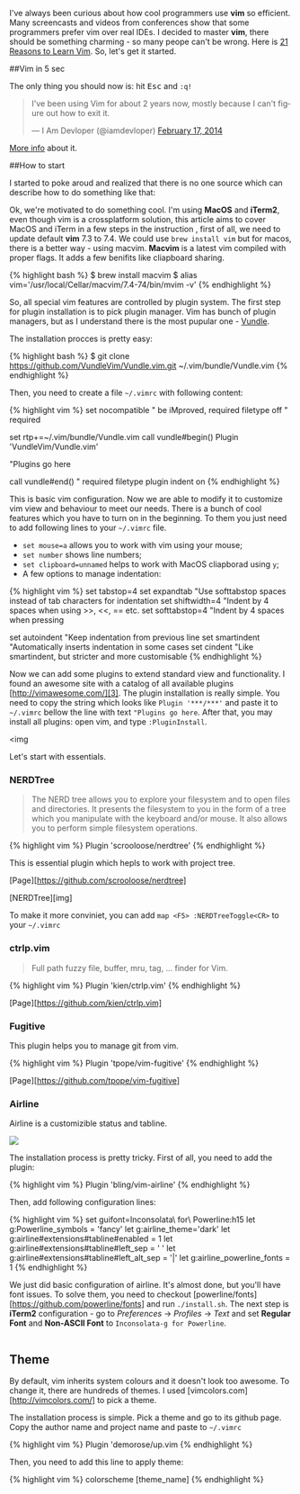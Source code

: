 I've always been curious about how cool programmers use **vim** so efficient. Many screencasts and videos from conferences
show that some programmers prefer vim over real IDEs. I decided to master **vim**, there should be something charming - so many peope can't be wrong. Here is [21 Reasons to Learn Vim][1]. So, let's get it started.

##Vim in 5 sec

The only thing you should now is: hit <kbd>Esc</kbd> and `:q!`

<blockquote class="twitter-tweet" lang="en"><p lang="en" dir="ltr">I&#39;ve been using Vim for about 2 years now, mostly because I can&#39;t figure out how to exit it.</p>&mdash; I Am Devloper (@iamdevloper) <a href="https://twitter.com/iamdevloper/status/435555976687923200">February 17, 2014</a></blockquote>
<script async src="//platform.twitter.com/widgets.js" charset="utf-8"></script>

[More info](http://stackoverflow.com/questions/11828270/how-to-exit-the-vim-editor) about it.

##How to start

I started to poke aroud and realized that there is no one source which can describe how to do something like that:

Ok, we're motivated to do something cool. I'm using **MacOS** and **iTerm2**, even though vim is a crossplatform solution, this article aims to cover MacOS and iTerm in a few steps in the instruction   , first of all, we need to update default **vim** 7.3 to 7.4. We could use `brew install vim` but for macos, there is a better way - using macvim. **Macvim** is a latest vim compiled with proper flags. It adds a few benifits like cliapboard sharing. 

{% highlight bash %}
$ brew install macvim
$ alias vim='/usr/local/Cellar/macvim/7.4-74/bin/mvim -v'
{% endhighlight %}

So, all special vim features are controlled by plugin system.
The first step for plugin installation is to pick plugin manager. Vim has bunch of plugin managers, but as I understand there is the most pupular one - [Vundle][2].

The installation procces is pretty easy:

{% highlight bash %}
$ git clone https://github.com/VundleVim/Vundle.vim.git ~/.vim/bundle/Vundle.vim
{% endhighlight %}

Then, you need to create a file `~/.vimrc` with following content:

{% highlight vim %}
set nocompatible              " be iMproved, required
filetype off                  " required

set rtp+=~/.vim/bundle/Vundle.vim
call vundle#begin()
Plugin 'VundleVim/Vundle.vim'

"Plugins go here

call vundle#end()            " required
filetype plugin indent on
{% endhighlight %}

This is basic vim configuration. Now we are able to modify it to customize vim view and behaviour to meet our needs. There is a bunch of cool features which you have to turn on in the beginning. To them you just need to add following lines to your `~/.vimrc` file.

* `set mouse=a` allows you to work with vim using your mouse; 
* `set number` shows line numbers;
* `set clipboard=unnamed` helps to work with MacOS cliapborad using `y`;
* A few options to manage indentation:

{% highlight vim %}
set tabstop=4
set expandtab       "Use softtabstop spaces instead of tab characters for indentation
set shiftwidth=4    "Indent by 4 spaces when using >>, <<, == etc.
set softtabstop=4   "Indent by 4 spaces when pressing <TAB>

set autoindent      "Keep indentation from previous line
set smartindent     "Automatically inserts indentation in some cases
set cindent         "Like smartindent, but stricter and more customisable
{% endhighlight %}

Now we can add some plugins to extend standard view and functionality. I found an awesome site with a catalog of all available plugins [http://vimawesome.com/][3]. The plugin installation is really simple. You need to copy the string which looks like `Plugin '***/***'` and paste it to `~/.vimrc` bellow the line with text `"Plugins go here`. After that, you may install all plugins: open vim, and type `:PluginInstall`.

<img

Let's start with essentials.

### NERDTree

>The NERD tree allows you to explore your filesystem and to open files and directories. It presents the filesystem to you in the form of a tree which you manipulate with the keyboard and/or mouse. It also allows you to perform simple filesystem operations.

{% highlight vim %}
Plugin 'scrooloose/nerdtree'
{% endhighlight %}

This is essential plugin which hepls to work with project tree.

[Page][https://github.com/scrooloose/nerdtree]

[NERDTree][img]

To make it more conviniet, you can add `map <F5> :NERDTreeToggle<CR>` to your `~/.vimrc`

### ctrlp.vim

> Full path fuzzy file, buffer, mru, tag, ... finder for Vim.

{% highlight vim %}
Plugin 'kien/ctrlp.vim'
{% endhighlight %}

[Page][https://github.com/kien/ctrlp.vim]

### Fugitive

This plugin helps you to manage git from vim.

{% highlight vim %}
Plugin 'tpope/vim-fugitive'
{% endhighlight %}

[Page][https://github.com/tpope/vim-fugitive]

### Airline

Airline is a customizible status and tabline. 

<p>
<img src="https://github.com/bling/vim-airline/wiki/screenshots/demo.gif"/>
</p>

The installation process is pretty tricky.
First of all, you need to add the plugin:

{% highlight vim %}
Plugin 'bling/vim-airline'
{% endhighlight %}

Then, add following configuration lines:

{% highlight vim %}
set guifont=Inconsolata\ for\ Powerline:h15
let g:Powerline_symbols = 'fancy'
let g:airline_theme='dark'
let g:airline#extensions#tabline#enabled = 1
let g:airline#extensions#tabline#left_sep = ' '
let g:airline#extensions#tabline#left_alt_sep = '|'
let g:airline_powerline_fonts = 1
{% endhighlight %}

We just did basic configuration of airline. It's almost done, but you'll have font issues. To solve them, you need to checkout [powerline/fonts][https://github.com/powerline/fonts] and run `./install.sh`. The next step is **iTerm2** configuration - go to *Preferences* -> *Profiles* -> *Text* and set **Regular Font** and **Non-ASCII Font** to `Inconsolata-g for Powerline`.

<img >

## Theme

By default, vim inherits system colours and it doesn't look too awesome. To change it, there are hundreds of themes. I used [vimcolors.com][http://vimcolors.com/] to pick a theme. 

The installation process is simple. Pick a theme and go to its github page. Copy the author name and project name and paste to `~/.vimrc` 

{% highlight vim %}
Plugin 'demorose/up.vim
{% endhighlight %}

Then, you need to add this line to apply theme:

{% highlight vim %}
colorscheme [theme_name]
{% endhighlight %}

[1]: http://www.jovicailic.org/2014/08/why-vim-21-reasons-to-learn-vim/
[2]: https://github.com/VundleVim/Vundle.vim
[3]: http://vimawesome.com/
